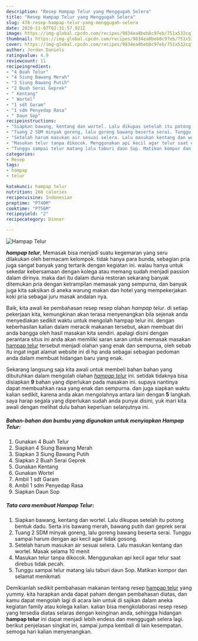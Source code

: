 ```yaml
---
description: "Resep Hampap Telur yang Menggugah Selera"
title: "Resep Hampap Telur yang Menggugah Selera"
slug: 478-resep-hampap-telur-yang-menggugah-selera
date: 2020-11-07T02:31:57.921Z
image: https://img-global.cpcdn.com/recipes/9834ea8beb8c97eb/751x532cq70/hampap-telur-foto-resep-utama.jpg
thumbnail: https://img-global.cpcdn.com/recipes/9834ea8beb8c97eb/751x532cq70/hampap-telur-foto-resep-utama.jpg
cover: https://img-global.cpcdn.com/recipes/9834ea8beb8c97eb/751x532cq70/hampap-telur-foto-resep-utama.jpg
author: Jordan Daniels
ratingvalue: 4.9
reviewcount: 11
recipeingredient:
- "4 Buah Telur"
- "4 Siung Bawang Merah"
- "3 Siung Bawang Putih"
- "2 Buah Serai Geprek"
- " Kentang"
- " Wortel"
- "1 sdt Garam"
- "1 sdm Penyedap Rasa"
- " Daun Sop"
recipeinstructions:
- "Siapkan bawang, kentang dan wortel. Lalu dikupas setelah itu potong bentuk dadu. Serta iris bawang merah, bawang putih dan geprek serai"
- "Tuang 2 SDM minyak goreng, lalu goreng bawang beserta serai. Tunggu sampai harum dengan api kecil agar tidak gosong."
- "Setelah harum masukan air sesuai selera. Lalu masukan kentang dan wortel. Masak selama 10 menit"
- "Masukan telur tanpa dikocok. Menggunakan api kecil agar telur saat direbus tidak pecah."
- "Tunggu sampai telur matang lalu taburi daun Sop. Matikan kompor dan selamat menikmati"
categories:
- Resep
tags:
- hampap
- telur

katakunci: hampap telur 
nutrition: 268 calories
recipecuisine: Indonesian
preptime: "PT40M"
cooktime: "PT56M"
recipeyield: "2"
recipecategory: Dinner

---
```



![Hampap Telur](https://img-global.cpcdn.com/recipes/9834ea8beb8c97eb/751x532cq70/hampap-telur-foto-resep-utama.jpg)

<b><i>hampap telur</i></b>, Memasak bisa menjadi suatu kegemaran yang seru dilakukan oleh bermacam kelompok. tidak hanya para bunda, sebagian pria juga sangat banyak yang tertarik dengan kegiatan ini. walau hanya untuk sekedar kebersamaan dengan kolega atau memang sudah menjadi passion dalam dirinya. maka dari itu dalam dunia restoran sekarang banyak ditemukan pria dengan ketrampilan memasak yang sempurna, dan banyak juga kita saksikan di aneka warung makan dan hotel yang mempekerjakan koki pria sebagai juru masak andalan nya.

Baik, kita awali ke pembahasan resep resep olahan <i>hampap telur</i>. di setiap pekerjaan kita, kemungkinan akan terasa menyenangkan bila sejenak anda menyediakan sedikit waktu untuk mengolah hampap telur ini. dengan keberhasilan kalian dalam meracik makanan tersebut, akan membuat diri anda bangga oleh hasil masakan kita sendiri. apalagi disini dengan perantara situs ini anda akan memiliki saran saran untuk memasak masakan <u>hampap telur</u> tersebut menjadi olahan yang enak dan sempurna, oleh sebab itu ingat ingat alamat website ini di hp anda sebagai sebagian pedoman anda dalam membuat hidangan baru yang enak.




Sekarang langsung saja kita awali untuk membeli bahan bahan yang dibutuhkan dalam mengolah olahan <u><i>hampap telur</i></u> ini. setidak tidaknya bisa disiapkan <b>9</b> bahan yang diperlukan pada masakan ini. supaya nantinya dapat membuahkan rasa yang enak dan sempurna. dan juga siapkan waktu kalian sedikit, karena anda akan mengolahnya antara lain dengan <b>5</b> langkah. saya harap segala yang diperlukan sudah anda punyai disini, yuk mari kita awali dengan melihat dulu bahan keperluan selanjutnya ini.

<!--inarticleads1-->

##### Bahan-bahan dan bumbu yang digunakan untuk menyiapkan Hampap Telur:

1. Gunakan 4 Buah Telur
1. Siapkan 4 Siung Bawang Merah
1. Siapkan 3 Siung Bawang Putih
1. Siapkan 2 Buah Serai Geprek
1. Gunakan  Kentang
1. Gunakan  Wortel
1. Ambil 1 sdt Garam
1. Ambil 1 sdm Penyedap Rasa
1. Siapkan  Daun Sop




<!--inarticleads2-->

##### Tata cara membuat Hampap Telur:

1. Siapkan bawang, kentang dan wortel. Lalu dikupas setelah itu potong bentuk dadu. Serta iris bawang merah, bawang putih dan geprek serai
1. Tuang 2 SDM minyak goreng, lalu goreng bawang beserta serai. Tunggu sampai harum dengan api kecil agar tidak gosong.
1. Setelah harum masukan air sesuai selera. Lalu masukan kentang dan wortel. Masak selama 10 menit
1. Masukan telur tanpa dikocok. Menggunakan api kecil agar telur saat direbus tidak pecah.
1. Tunggu sampai telur matang lalu taburi daun Sop. Matikan kompor dan selamat menikmati




Demikianlah sedikit pembahasan makanan tentang resep <u>hampap telur</u> yang yummy. kita harapkan anda dapat paham dengan pembahasan diatas, dan kamu dapat mengolah lagi di acara lain untuk di sajikan dalam aneka kegiatan family atau kolega kalian. kalian bisa mengkolaborasi resep resep yang tersedia diatas selaras dengan keinginan anda, sehingga hidangan <b>hampap telur</b> ini dapat menjadi lebih endess dan menggugah selera lagi. berikut penjelasan singkat ini, sampai jumpa kembali di lain kesempatan. semoga hari kalian menyenangkan.
